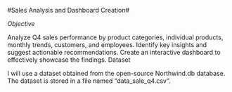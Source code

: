 #Sales Analysis and Dashboard Creation#

*Objective*

Analyze Q4 sales performance by product categories, individual products, monthly trends, customers, and employees.
Identify key insights and suggest actionable recommendations.
Create an interactive dashboard to effectively showcase the findings.
Dataset

I will use a dataset obtained from the open-source Northwind.db database. The dataset is stored in a file named “data_sale_q4.csv“.
